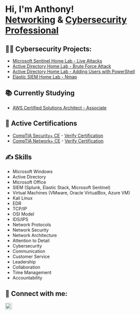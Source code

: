<h1>Hi, I'm Anthony! <br/><a href="https://www.linkedin.com/in/mrbastone/">Networking</a> & <a href="https://github.com/anthonybastone1"> Cybersecurity Professional</a></h1>

<h2>👨‍💻 Cybersecurity Projects:</h2>

  - [Microsoft Sentinel Home Lab - Live Attacks](https://github.com/anthonybastone1/MicrosoftSentinel)
  - [Active Directory Home Lab - Brute Force Attack](https://github.com/anthonybastone1/ActiveDirectory-Advanced)
  - [Active Directory Home Lab - Adding Users with PowerShell](https://github.com/anthonybastone1/ActiveDirectory-PowerShell)
  - [Elastic SIEM Home Lab - Nmap](https://github.com/anthonybastone1/elasticsiem)

<h2>📚 Currently Studying</h2>

- [AWS Certified Solutions Architect - Associate](https://github.com/anthonybastone1/AWS-SAA)

<h2>📄 Active Certifications</h2>

- [CompTIA Security+ CE](https://github.com/anthonybastone1/anthonybastone1/assets/172090820/f860eda5-fcba-487b-98da-f0658a8670de) - [Verify Certification](http://verify.Comptia.org)
- [CompTIA Network+ CE](https://github.com/anthonybastone1/anthonybastone1/assets/172090820/0d6d5ef3-8ae0-49b5-9a99-b37cfdd480ff) - [Verify Certification](http://verify.Comptia.org)

<h2>✍️ Skills</h2>

  - Microsoft Windows
  - Active Directory
  - Microsoft Office
  - SIEM (Splunk, Elastic Stack, Microsoft Sentinel)
  - Virtual Machines (VMware, Oracle VirtualBox, Azure VM)
  - Kali Linux
  - EDR
  - TCP/IP
  - OSI Model
  - IDS/IPS
  - Network Protocols
  - Network Security
  - Network Architecture
  - Attention to Detail
  - Cybersecurity
  - Communication
  - Customer Service
  - Leadership
  - Collaboration
  - Time Management
  - Accountability

<h2> 🤳 Connect with me:</h2>

[<img align="left" alt="AnthonyBastone | LinkedIn" width="22px" src="https://cdn.jsdelivr.net/npm/simple-icons@v3/icons/linkedin.svg" />][linkedin]

[linkedin]: https://linkedin.com/in/mrbastone

<!--
**anthonybastone1/anthonybastone1** is a ✨ _special_ ✨ repository because its `README.md` (this file) appears on your GitHub profile.

Here are some ideas to get you started:

- 🔭 I’m currently working on ...
- 🌱 I’m currently learning ...
- 👯 I’m looking to collaborate on ...
- 🤔 I’m looking for help with ...
- 💬 Ask me about ...
- 📫 How to reach me: ...
- 😄 Pronouns: ...
- ⚡ Fun fact: ...
-->
